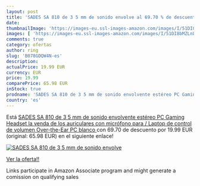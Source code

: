 ```yaml
---
layout: post
title: 'SADES SA 810 de 3 5 mm de sonido envolve al 69.70 % de descuento'
date: 
thumbnailImage: 'https://images-eu.ssl-images-amazon.com/images/I/51DI8bMZLnL._SL200_.jpg'
images: [ 'https://images-eu.ssl-images-amazon.com/images/I/51DI8bMZLnL._SL200_.jpg' ]
comments: true
category: ofertas
author: ring
slug: 'B078GDQW4N-es'
description:
actualPrice: 19.99 EUR
currency: EUR
price: 19.99
comparePrice: 65.98 EUR
inStock: true
prodname: 'SADES SA 810 de 3 5 mm de sonido envolvente estéreo PC Gaming Headset la venda de los auriculares con micrófono para / Laptop de control de volumen Over-the-Ear PC  blanco '
country: 'es'
---
```


Está [SADES SA 810 de 3 5 mm de sonido envolvente estéreo PC Gaming Headset la venda de los auriculares con micrófono para / Laptop de control de volumen Over-the-Ear PC  blanco ](https://www.amazon.es/dp/B078GDQW4N/?tag=tolees-21) con 69.70 de descuento por 19.99 EUR (original: 65.98 EUR) en el siguiente enlace!

[![SADES SA 810 de 3 5 mm de sonido envolve](https://images-eu.ssl-images-amazon.com/images/I/51DI8bMZLnL._SL200_.jpg)](https://www.amazon.es/dp/B078GDQW4N/?tag=tolees-21)

[Ver la oferta!!](https://www.amazon.es/dp/B078GDQW4N/?tag=tolees-21)

Links participate in Amazon Associate program and might generate a comission on qualifying sales


